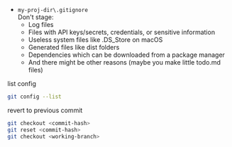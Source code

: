 + ``my-proj-dir\.gitignore``  
Don't stage:  
    + Log files
    + Files with API keys/secrets, credentials, or sensitive information
    + Useless system files like .DS_Store on macOS
    + Generated files like dist folders
    + Dependencies which can be downloaded from a package manager
    + And there might be other reasons (maybe you make little todo.md files)
    
list config
```bash
git config --list
```
revert to previous commit
```bash
git checkout <commit-hash>
git reset <commit-hash>
git checkout <working-branch>
```
